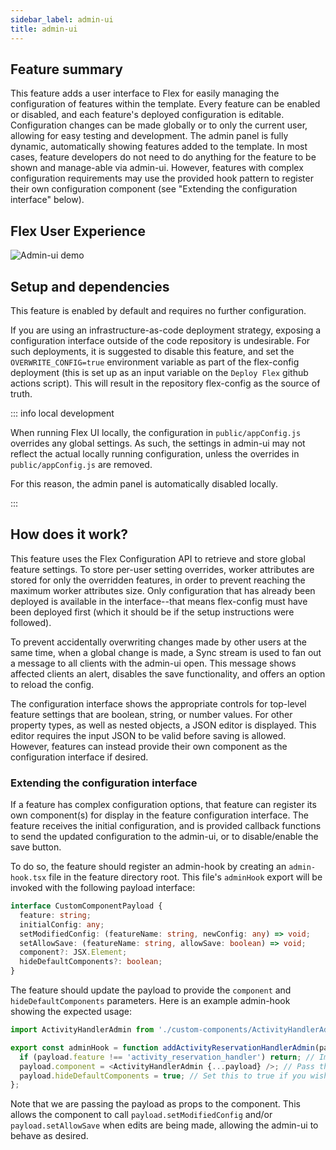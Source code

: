 ```yaml
---
sidebar_label: admin-ui
title: admin-ui
---
```


## Feature summary

This feature adds a user interface to Flex for easily managing the configuration of features within the template. Every feature can be enabled or disabled, and each feature's deployed configuration is editable. Configuration changes can be made globally or to only the current user, allowing for easy testing and development. The admin panel is fully dynamic, automatically showing features added to the template. In most cases, feature developers do not need to do anything for the feature to be shown and manage-able via admin-ui. However, features with complex configuration requirements may use the provided hook pattern to register their own configuration component (see "Extending the configuration interface" below).

## Flex User Experience

![Admin-ui demo](/img/features/admin-ui/admin-ui.gif)

## Setup and dependencies

This feature is enabled by default and requires no further configuration.

If you are using an infrastructure-as-code deployment strategy, exposing a configuration interface outside of the code repository is undesirable. For such deployments, it is suggested to disable this feature, and set the `OVERWRITE_CONFIG=true` environment variable as part of the flex-config deployment (this is set up as an input variable on the `Deploy Flex` github actions script). This will result in the repository flex-config as the source of truth.

::: info local development

When running Flex UI locally, the configuration in `public/appConfig.js` overrides any global settings. As such, the settings in admin-ui may not reflect the actual locally running configuration, unless the overrides in `public/appConfig.js` are removed.

For this reason, the admin panel is automatically disabled locally.

::: 

## How does it work?

This feature uses the Flex Configuration API to retrieve and store global feature settings. To store per-user setting overrides, worker attributes are stored for only the overridden features, in order to prevent reaching the maximum worker attributes size. Only configuration that has already been deployed is available in the interface--that means flex-config must have been deployed first (which it should be if the setup instructions were followed).

To prevent accidentally overwriting changes made by other users at the same time, when a global change is made, a Sync stream is used to fan out a message to all clients with the admin-ui open. This message shows affected clients an alert, disables the save functionality, and offers an option to reload the config.

The configuration interface shows the appropriate controls for top-level feature settings that are boolean, string, or number values. For other property types, as well as nested objects, a JSON editor is displayed. This editor requires the input JSON to be valid before saving is allowed. However, features can instead provide their own component as the configuration interface if desired.

### Extending the configuration interface

If a feature has complex configuration options, that feature can register its own component(s) for display in the feature configuration interface. The feature receives the initial configuration, and is provided callback functions to send the updated configuration to the admin-ui, or to disable/enable the save button.

To do so, the feature should register an admin-hook by creating an `admin-hook.tsx` file in the feature directory root. This file's `adminHook` export will be invoked with the following payload interface:

```ts
interface CustomComponentPayload {
  feature: string;
  initialConfig: any;
  setModifiedConfig: (featureName: string, newConfig: any) => void;
  setAllowSave: (featureName: string, allowSave: boolean) => void;
  component?: JSX.Element;
  hideDefaultComponents?: boolean;
}
```

The feature should update the payload to provide the `component` and `hideDefaultComponents` parameters. Here is an example admin-hook showing the expected usage:

```ts
import ActivityHandlerAdmin from './custom-components/ActivityHandlerAdmin/ActivityHandlerAdmin';

export const adminHook = function addActivityReservationHandlerAdmin(payload: any) {
  if (payload.feature !== 'activity_reservation_handler') return; // Important! We only want to add a component for our feature's settings.
  payload.component = <ActivityHandlerAdmin {...payload} />; // Pass the payload as props so the component can update admin-ui
  payload.hideDefaultComponents = true; // Set this to true if you wish to hide the default components provided by admin-ui
};
```

Note that we are passing the payload as props to the component. This allows the component to call `payload.setModifiedConfig` and/or `payload.setAllowSave` when edits are being made, allowing the admin-ui to behave as desired.
